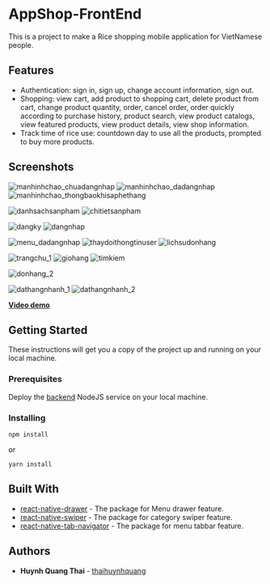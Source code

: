 # AppShop-FrontEnd

This is a project to make a Rice shopping mobile application for VietNamese people.

## Features

* Authentication: sign in, sign up, change account information, sign out.
* Shopping: view cart, add product to shopping cart, delete product from cart, change product quantity, order, cancel order, order quickly according to purchase history, product search, view product catalogs, view featured products, view product details, view shop information.
* Track time of rice use: countdown day to use all the products, prompted to buy more products.

## Screenshots

![manhinhchao_chuadangnhap](https://user-images.githubusercontent.com/22593946/29357530-17c3ad0a-82a2-11e7-9671-84c573e26a56.png)
![manhinhchao_dadangnhap](https://user-images.githubusercontent.com/22593946/29357553-2736f5da-82a2-11e7-938e-16c89b3b1e9b.png)
![manhinhchao_thongbaokhisaphethang](https://user-images.githubusercontent.com/22593946/29357563-30de61b8-82a2-11e7-8bb2-43a10c1df419.png)

![danhsachsanpham](https://user-images.githubusercontent.com/22593946/29357900-6b066344-82a3-11e7-8863-5e17acc9a663.png)
![chitietsanpham](https://user-images.githubusercontent.com/22593946/29357906-72b959b6-82a3-11e7-8060-f9aaebb24865.png)

![dangky](https://user-images.githubusercontent.com/22593946/29357467-dc2fa078-82a1-11e7-8ec1-23eeefb7cde1.png)
![dangnhap](https://user-images.githubusercontent.com/22593946/29357517-06ca72ae-82a2-11e7-9c37-81efb089be64.png)

![menu_dadangnhap](https://user-images.githubusercontent.com/22593946/29357581-410e3acc-82a2-11e7-810f-3ac3b8223131.png)
![thaydoithongtinuser](https://user-images.githubusercontent.com/22593946/29357601-533859da-82a2-11e7-9d37-79a6379aedf3.png)
![lichsudonhang](https://user-images.githubusercontent.com/22593946/29357843-2e39ebac-82a3-11e7-97db-4a6e4a156d97.png)

![trangchu_1](https://user-images.githubusercontent.com/22593946/29357630-6ca5ccf4-82a2-11e7-837d-93dc75750e01.png)
![giohang](https://user-images.githubusercontent.com/22593946/29357831-2180e906-82a3-11e7-8fc1-dbef2f0e0d0a.png)
![timkiem](https://user-images.githubusercontent.com/22593946/29357616-5da5fee0-82a2-11e7-8db7-3d54e8696ff0.png)

![donhang_2](https://user-images.githubusercontent.com/22593946/29357851-36a8c664-82a3-11e7-8843-cb424e6eebaf.png)

![dathangnhanh_1](https://user-images.githubusercontent.com/22593946/29357874-55f58322-82a3-11e7-853a-a918aa14c636.png)
![dathangnhanh_2](https://user-images.githubusercontent.com/22593946/29357881-603e8edc-82a3-11e7-860f-d500400dec31.png)


**[Video demo](https://www.youtube.com/watch?v=mdlFhbE_LRc)**

## Getting Started

These instructions will get you a copy of the project up and running on your local machine.

### Prerequisites
Deploy the [backend](https://github.com/thaihuynhquang/AppGaoNgon_BackEnd) NodeJS service on your local machine.

### Installing

```
npm install
```
or
```
yarn install
```

## Built With

* [react-native-drawer](https://github.com/root-two/react-native-drawer) - The package for Menu drawer feature.
* [react-native-swiper](https://github.com/leecade/react-native-swiper) - The package for category swiper feature.
* [react-native-tab-navigator](https://github.com/happypancake/react-native-tab-navigator) - The package for menu tabbar feature.

## Authors

* **Huynh Quang Thai** - [thaihuynhquang](https://github.com/thaihuynhquang)

